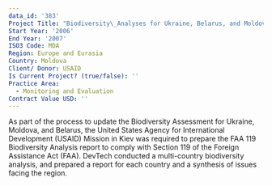 ```yaml
---
data_id: '383'
Project Title: "Biodiversity\_Analyses for Ukraine, Belarus, and Moldova"
Start Year: '2006'
End Year: '2007'
ISO3 Code: MDA
Region: Europe and Eurasia
Country: Moldova
Client/ Donor: USAID
Is Current Project? (true/false): ''
Practice Area:
  - Monitoring and Evaluation
Contract Value USD: ''
---
```

As part of the process to update the Biodiversity Assessment for Ukraine, Moldova, and Belarus, the United States Agency for International Development (USAID) Mission in Kiev was required to prepare the FAA 119 Biodiversity Analysis report to comply with Section 119 of the Foreign Assistance Act (FAA). DevTech conducted a multi-country biodiversity analysis, and prepared a report for each country and a synthesis of issues facing the region.